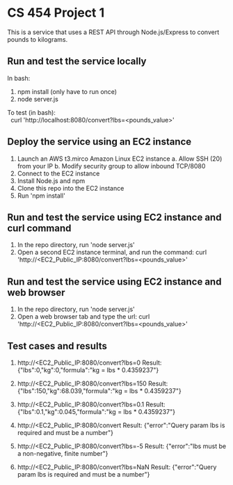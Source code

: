 # CS 454 Project 1
This is a service that uses a REST API through Node.js/Express to convert pounds to kilograms.

## Run and test the service locally  
In bash:
  1. npm install (only have to run once)
  2. node server.js

To test (in bash):  
&nbsp; curl 'http://localhost:8080/convert?lbs=<pounds_value>'

## Deploy the service using an EC2 instance 
  1. Launch an AWS t3.mirco Amazon Linux EC2 instance
       a. Allow SSH (20) from your IP
       b. Modify security group to allow inbound TCP/8080
  2. Connect to the EC2 instance 
  3. Install Node.js and npm
  4. Clone this repo into the EC2 instance 
  5. Run 'npm install'

## Run and test the service using EC2 instance and curl command
  1. In the repo directory, run 'node server.js'
  2. Open a second EC2 instance terminal, and run the command:
     curl 'http://<EC2_Public_IP:8080/convert?lbs=<pounds_value>' 

## Run and test the service using EC2 instance and web browser
  1. In the repo directory, run 'node server.js'
  2. Open a web browser tab and type the url:
     curl 'http://<EC2_Public_IP:8080/convert?lbs=<pounds_value>'

## Test cases and results
  1. http://<EC2_Public_IP:8080/convert?lbs=0
     Result: {"lbs":0,"kg":0,"formula":"kg = lbs * 0.4359237"}

  2. http://<EC2_Public_IP:8080/convert?lbs=150
     Result: {"lbs":150,"kg":68.039,"formula":"kg = lbs * 0.4359237"}

  3. http://<EC2_Public_IP:8080/convert?lbs=0.1
     Result: {"lbs":0.1,"kg":0.045,"formula":"kg = lbs * 0.4359237"}

  4. http://<EC2_Public_IP:8080/convert
     Result: {"error":"Query param lbs is required and must be a number"}

  5. http://<EC2_Public_IP:8080/convert?lbs=-5
     Result: {"error":"lbs must be a non-negative, finite number"}

  6. http://<EC2_Public_IP:8080/convert?lbs=NaN
     Result: {"error":"Query param lbs is required and must be a number"}


